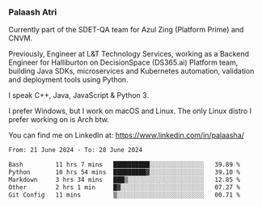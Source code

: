 ### Palaash Atri

Currently part of the SDET-QA team for Azul Zing (Platform Prime) and CNVM. 

Previously, Engineer at L&T Technology Services, working as a Backend Engineer for Halliburton on DecisionSpace (DS365.ai) Platform team, building Java SDKs, microservices and Kubernetes automation, validation and deployment tools using Python.

I speak C++, Java, JavaScript & Python 3.

I prefer Windows, but I work on macOS and Linux. The only Linux distro I prefer working on is Arch btw.

You can find me on LinkedIn at: https://www.linkedin.com/in/palaasha/

<!--START_SECTION:waka-->

```txt
From: 21 June 2024 - To: 28 June 2024

Bash         11 hrs 7 mins   ██████████░░░░░░░░░░░░░░░   39.89 %
Python       10 hrs 54 mins  █████████▓░░░░░░░░░░░░░░░   39.10 %
Markdown     3 hrs 34 mins   ███▒░░░░░░░░░░░░░░░░░░░░░   12.85 %
Other        2 hrs 1 min     █▓░░░░░░░░░░░░░░░░░░░░░░░   07.27 %
Git Config   11 mins         ▒░░░░░░░░░░░░░░░░░░░░░░░░   00.71 %
```

<!--END_SECTION:waka-->
